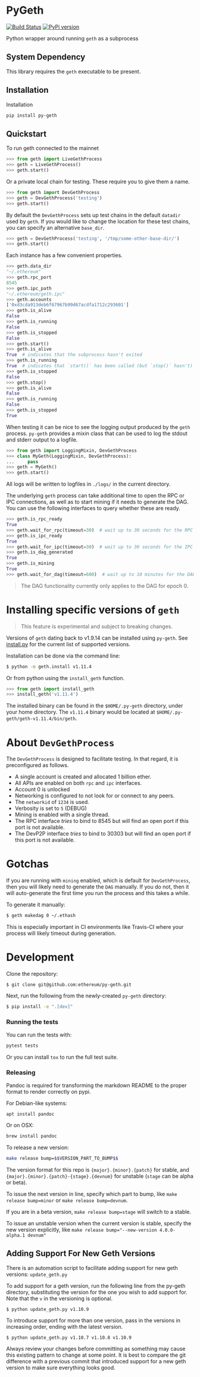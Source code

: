 # PyGeth

[![Build Status](https://circleci.com/gh/ethereum/py-geth.svg?style=shield)](https://circleci.com/gh/ethereum/py-geth)
[![PyPi version](https://img.shields.io/pypi/v/py-geth.svg)](https://pypi.python.org/pypi/py-geth)


Python wrapper around running `geth` as a subprocess


## System Dependency

This library requires the `geth` executable to be present.


## Installation

Installation

```bash
pip install py-geth
```

## Quickstart


To run geth connected to the mainnet


```python
>>> from geth import LiveGethProcess
>>> geth = LiveGethProcess()
>>> geth.start()
```

Or a private local chain for testing.  These require you to give them a name.

```python
>>> from geth import DevGethProcess
>>> geth = DevGethProcess('testing')
>>> geth.start()
```

By default the `DevGethProcess` sets up test chains in the default `datadir`
used by `geth`.  If you would like to change the location for these test
chains, you can specify an alternative `base_dir`.

```python
>>> geth = DevGethProcess('testing', '/tmp/some-other-base-dir/')
>>> geth.start()
```


Each instance has a few convenient properties.

```python
>>> geth.data_dir
"~/.ethereum"
>>> geth.rpc_port
8545
>>> geth.ipc_path
"~/.ethereum/geth.ipc"
>>> geth.accounts
['0xd3cda913deb6f67967b99d67acdfa1712c293601']
>>> geth.is_alive
False
>>> geth.is_running
False
>>> geth.is_stopped
False
>>> geth.start()
>>> geth.is_alive
True  # indicates that the subprocess hasn't exited
>>> geth.is_running
True  # indicates that `start()` has been called (but `stop()` hasn't)
>>> geth.is_stopped
False
>>> geth.stop()
>>> geth.is_alive
False
>>> geth.is_running
False
>>> geth.is_stopped
True
```

When testing it can be nice to see the logging output produced by the `geth`
process.  `py-geth` provides a mixin class that can be used to log the stdout
and stderr output to a logfile.

```python
>>> from geth import LoggingMixin, DevGethProcess
>>> class MyGeth(LoggingMixin, DevGethProcess):
...     pass
>>> geth = MyGeth()
>>> geth.start()
```

All logs will be written to logfiles in `./logs/` in the current directory.

The underlying `geth` process can take additional time to open the RPC or IPC
connections, as well as to start mining if it needs to generate the DAG.  You
can use the following interfaces to query whether these are ready.

```python
>>> geth.is_rpc_ready
True
>>> geth.wait_for_rpc(timeout=30)  # wait up to 30 seconds for the RPC connection to open
>>> geth.is_ipc_ready
True
>>> geth.wait_for_ipc(timeout=30)  # wait up to 30 seconds for the IPC socket to open
>>> geth.is_dag_generated
True
>>> geth.is_mining
True
>>> geth.wait_for_dag(timeout=600)  # wait up to 10 minutes for the DAG to generate.
```

> The DAG functionality currently only applies to the DAG for epoch 0.


# Installing specific versions of `geth`

> This feature is experimental and subject to breaking changes.

Versions of `geth` dating back to v1.9.14 can be installed using `py-geth`.
See [install.py](https://github.com/ethereum/py-geth/blob/master/geth/install.py) for
the current list of supported versions.

Installation can be done via the command line:

```bash
$ python -m geth.install v1.11.4
```

Or from python using the `install_geth` function.

```python
>>> from geth import install_geth
>>> install_geth('v1.11.4')
```

The installed binary can be found in the `$HOME/.py-geth` directory, under your
home directory.  The `v1.11.4` binary would be located at
`$HOME/.py-geth/geth-v1.11.4/bin/geth`.


# About `DevGethProcess`

The `DevGethProcess` is designed to facilitate testing.  In that regard, it is
preconfigured as follows.

* A single account is created and allocated 1 billion ether.
* All APIs are enabled on both `rpc` and `ipc` interfaces.
* Account 0 is unlocked
* Networking is configured to not look for or connect to any peers.
* The `networkid` of `1234` is used.
* Verbosity is set to `5` (DEBUG)
* Mining is enabled with a single thread.
* The RPC interface *tries* to bind to 8545 but will find an open port if this
  port is not available.
* The DevP2P interface *tries* to bind to 30303 but will find an open port if this
  port is not available.


# Gotchas

If you are running with `mining` enabled, which is default for `DevGethProcess`,
then you will likely need to generate the `DAG` manually.  If you do not, then
it will auto-generate the first time you run the process and this takes a
while.

To generate it manually:

```sh
$ geth makedag 0 ~/.ethash
```

This is especially important in CI environments like Travis-CI where your
process will likely timeout during generation.


# Development

Clone the repository:

```shell
$ git clone git@github.com:ethereum/py-geth.git
````

Next, run the following from the newly-created `py-geth` directory:

```sh
$ pip install -e ".[dev]"
```


### Running the tests

You can run the tests with:

```sh
pytest tests
```

Or you can install `tox` to run the full test suite.


### Releasing

Pandoc is required for transforming the markdown README to the proper format to
render correctly on pypi.

For Debian-like systems:

```
apt install pandoc
```

Or on OSX:

```sh
brew install pandoc
```

To release a new version:

```sh
make release bump=$$VERSION_PART_TO_BUMP$$
```

The version format for this repo is `{major}.{minor}.{patch}` for stable, and
`{major}.{minor}.{patch}-{stage}.{devnum}` for unstable (`stage` can be alpha or beta).

To issue the next version in line, specify which part to bump,
like `make release bump=minor` or `make release bump=devnum`.

If you are in a beta version, `make release bump=stage` will switch to a stable.

To issue an unstable version when the current version is stable, specify the
new version explicitly, like `make release bump="--new-version 4.0.0-alpha.1 devnum"`


## Adding Support For New Geth Versions

There is an automation script to facilitate adding support for new geth versions: `update_geth.py`

To add support for a geth version, run the following line from the py-geth directory, substituting
the version for the one you wish to add support for. Note that the `v` in the versioning is
optional.

```shell
$ python update_geth.py v1.10.9
```

To introduce support for more than one version, pass in the versions in increasing order,
ending with the latest version.

```shell
$ python update_geth.py v1.10.7 v1.10.8 v1.10.9
```

Always review your changes before committing as something may cause this existing pattern to change at some point. 
It is best to compare the git difference with a previous commit that introduced support for a new geth version to make 
sure everything looks good.
